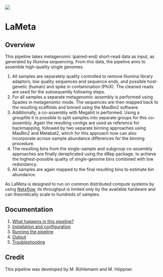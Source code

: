 ![](../images/ikmb_bfx_logo.png)

# LaMeta

## Overview

This pipeline takes metagenomic (paired-end) short-read data as input, as generated by Illumina sequencing. From this data, the pipeline aims to assemble high-quality single genomes.

1. All samples are separately quality controlled to remove Illumina library adaptors, low quality sequences and sequence ends, and possible host-genetic (human) and spike in contamination (PhiX). The cleaned reads are used for the subsequently following steps.
2. For all samples a separate metagenomic assembly is performed using Spades in metagenomic mode. The sequences are then mapped back to the resulting scaffolds and binned using the MaxBin2 software.
3. Additionally, a co-assembly with Megahit is performed. Using a groupfile it is possible to split samples into separate groups for this co-assembly. Again the resulting contigs are used as reference for backmapping, followed by two separate binning approaches using MaxBin2 and Metabat2, which for this approach now can also incorporate across-sample abundance differences for the binning procedure.
4. The resulting bins from the single-sample and subgroup co-assembly approaches are finally dereplicated using the dRep package, to achieve the highest-possible quality of single-genome bins combined with low redundancy.
5. All samples are again mapped to the final resulting bins to estimate bin abundance.

As LaMeta is designed to run on common distributed compute systems by using [Netxflow](https://www.nextflow.io), its throughput is limited only by the available hardware and can theoretically scale to hundreds of samples. 

## Documentation

1. [What happens in this pipeline?](docs/pipeline.md)
2. [Installation and configuration](docs/installation.md)
3. [Running the pipeline](docs/usage.md)
4. [Output](docs/output.md)
5. [Troubleshooting](docs/troubleshooting.md)

## Credit

This pipeline was developed by M. Rühlemann and M. Höppner. 
